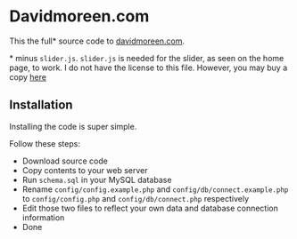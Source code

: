 Davidmoreen.com
===============

This the full* source code to [davidmoreen.com](http://davidmoreen.com).

\* minus `slider.js`. `slider.js` is needed for the slider, as seen on the home page, to work. I do not have the license to this file. However, you may buy a copy [here](http://codecanyon.net/item/ddslider-10-transitions-inline-content-support/104797?ref=davidmoreen)


Installation
------------

Installing the code is super simple.

Follow these steps:

- Download source code
- Copy contents to your web server
- Run `schema.sql` in your MySQL database
- Rename `config/config.example.php` and `config/db/connect.example.php` to `config/config.php` and `config/db/connect.php` respectively
- Edit those two files to reflect your own data and database connection information
- Done